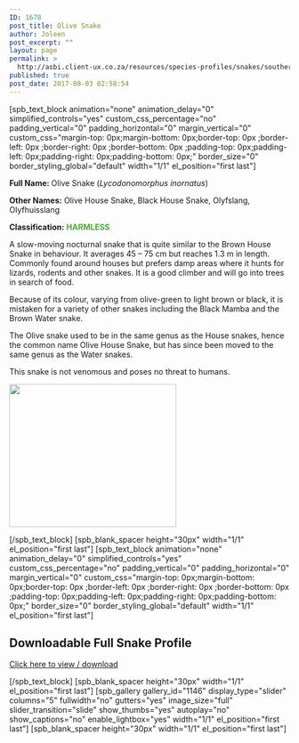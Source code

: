 ```yaml
---
ID: 1678
post_title: Olive Snake
author: Joleen
post_excerpt: ""
layout: page
permalink: >
  http://asbi.client-ux.co.za/resources/species-profiles/snakes/southern-africa/olive-snake/
published: true
post_date: 2017-08-03 02:58:54
---
```

[spb_text_block animation="none" animation_delay="0" simplified_controls="yes" custom_css_percentage="no" padding_vertical="0" padding_horizontal="0" margin_vertical="0" custom_css="margin-top: 0px;margin-bottom: 0px;border-top: 0px ;border-left: 0px ;border-right: 0px ;border-bottom: 0px ;padding-top: 0px;padding-left: 0px;padding-right: 0px;padding-bottom: 0px;" border_size="0" border_styling_global="default" width="1/1" el_position="first last"]

<strong>Full Name: </strong>Olive Snake (<em>Lycodonomorphus inornatus</em>)

<strong>Other Names:</strong> Olive House Snake, Black House Snake, Olyfslang, Olyfhuisslang

<strong>Classification:</strong> <strong><span style="color: #4ca937;">HARMLESS</span></strong>

A slow-moving nocturnal snake that is quite similar to the Brown House Snake in behaviour. It averages 45 – 75 cm but reaches 1.3 m in length. Commonly found around houses but prefers damp areas where it hunts for lizards, rodents and other snakes. It is a good climber and will go into trees in search of food.

Because of its colour, varying from olive-green to light brown or black, it is mistaken for a variety of other snakes including the Black Mamba and the Brown Water snake.

The Olive snake used to be in the same genus as the House snakes, hence the common name Olive House Snake, but has since been moved to the same genus as the Water snakes.

This snake is not venomous and poses no threat to humans.

<a href="http://asbi.client-ux.co.za/wp-content/uploads/2016/06/Olive_Snake_DIST_web.jpg"><img class="alignnone wp-image-814 size-medium" src="http://asbi.client-ux.co.za/wp-content/uploads/2016/06/Olive_Snake_DIST_web-300x257.jpg" width="300" height="257" /></a>

[/spb_text_block] [spb_blank_spacer height="30px" width="1/1" el_position="first last"] [spb_text_block animation="none" animation_delay="0" simplified_controls="yes" custom_css_percentage="no" padding_vertical="0" padding_horizontal="0" margin_vertical="0" custom_css="margin-top: 0px;margin-bottom: 0px;border-top: 0px ;border-left: 0px ;border-right: 0px ;border-bottom: 0px ;padding-top: 0px;padding-left: 0px;padding-right: 0px;padding-bottom: 0px;" border_size="0" border_styling_global="default" width="1/1" el_position="first last"]
<h2>Downloadable Full Snake Profile</h2>
<a href="http://asbi.client-ux.co.za/wp-content/uploads/2016/06/20170522_ASI_SP_Olive_Snake_A4_DESKTOP.pdf" target="_blank">Click here to view / download</a>

[/spb_text_block] [spb_blank_spacer height="30px" width="1/1" el_position="first last"] [spb_gallery gallery_id="1146" display_type="slider" columns="5" fullwidth="no" gutters="yes" image_size="full" slider_transition="slide" show_thumbs="yes" autoplay="no" show_captions="no" enable_lightbox="yes" width="1/1" el_position="first last"] [spb_blank_spacer height="30px" width="1/1" el_position="first last"]